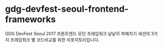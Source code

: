 # gdg-devfest-seoul-frontend-frameworks
GDG DevFest Seoul 2017 프론트엔드 모던 프레임워크 낱낱히 파헤치기 세션의 3가지 프레임워크 별 코드비교를 위한 리포지토리입니다.
